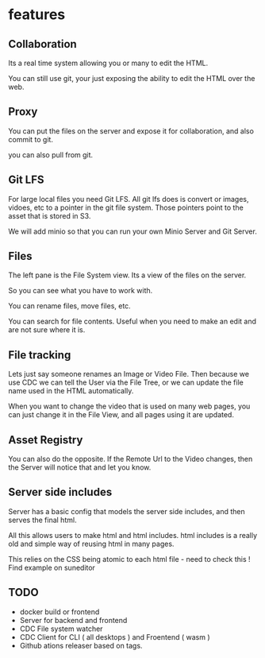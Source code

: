 # features

## Collaboration

Its a real time system allowing you or many to edit the HTML.

You can still use git, your just exposing the ability to edit the HTML over the web.

## Proxy

You can put the files on the server and expose it for collaboration, and also commit to git.

you can also pull from git.

## Git LFS

For large local files you need Git LFS. All git lfs does is convert or images, vidoes, etc to a pointer in the git file system. Those pointers point to the asset that is stored in S3.

We will add minio so that you can run your own Minio Server and Git Server.

## Files

The left pane is the File System view.  Its a view of the files on the server.

So you can see what you have to work with.

You can rename files, move files, etc. 

You can search for file contents. Useful when you need to make an edit and are not sure where it is. 

## File tracking

Lets just say someone renames an Image or Video File. Then because we use CDC we can tell the User via the File Tree, or we can update the file name used in the HTML automatically.

When you want to change the video that is used on many web pages, you can just change it in the File View, and all pages using it are updated.

## Asset Registry

You can also do the opposite. If the Remote Url to the Video changes, then the Server will notice that and let you know. 

## Server side includes 

Server has a basic config that models the server side includes, and then serves the final html.

All this allows users to make html and html includes.  html includes is a really old and simple way of reusing html in many pages.

This relies on the CSS being atomic to each html file - need to check this ! Find example on suneditor


## TODO

- docker build or frontend
- Server for backend and frontend
- CDC File system watcher
- CDC Client for CLI ( all desktops ) and Froentend ( wasm )
- Github ations releaser based on tags.
